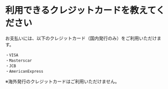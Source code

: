 # 利用できるクレジットカードを教えてください

お支払いには、以下のクレジットカード（国内発行のみ）をご利用いただけます。  

    ・VISA
    ・Masterscar
    ・JCB
    ・AmericanExpress

 ※海外発行のクレジットカードはご利用いただけません。  